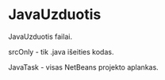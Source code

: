 # JavaUzduotis
JavaUzduotis failai.

srcOnly - tik .java išeities kodas.

JavaTask - visas NetBeans projekto aplankas.
